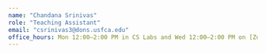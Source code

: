 ```yaml
---
name: "Chandana Srinivas"
role: "Teaching Assistant"
email: "csrinivas3@dons.usfca.edu"
office_hours: Mon 12:00–2:00 PM in CS Labs and Wed 12:00–2:00 PM on [Zoom](https://usfca.zoom.us/j/8735544374)
---
```

